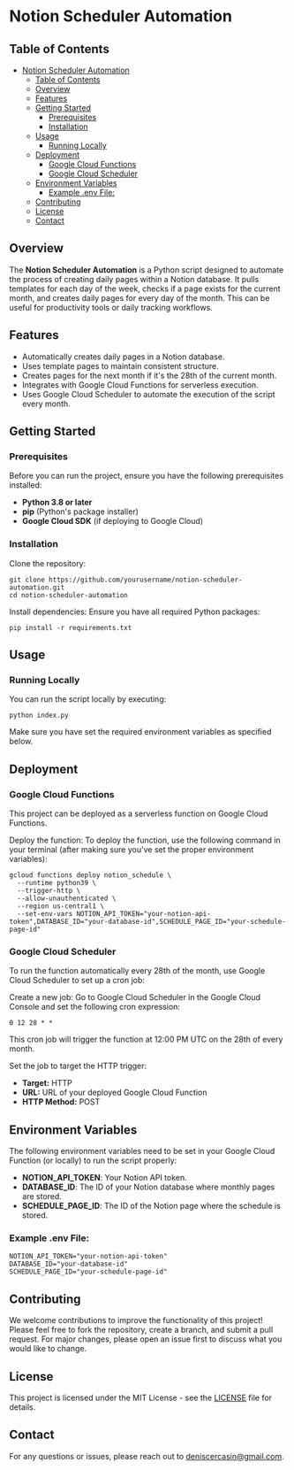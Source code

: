 Notion Scheduler Automation
===========================

Table of Contents
-----------------

- [Notion Scheduler Automation](#notion-scheduler-automation)
  - [Table of Contents](#table-of-contents)
  - [Overview](#overview)
  - [Features](#features)
  - [Getting Started](#getting-started)
    - [Prerequisites](#prerequisites)
    - [Installation](#installation)
  - [Usage](#usage)
    - [Running Locally](#running-locally)
  - [Deployment](#deployment)
    - [Google Cloud Functions](#google-cloud-functions)
    - [Google Cloud Scheduler](#google-cloud-scheduler)
  - [Environment Variables](#environment-variables)
    - [Example .env File:](#example-env-file)
  - [Contributing](#contributing)
  - [License](#license)
  - [Contact](#contact)

Overview
--------

The **Notion Scheduler Automation** is a Python script designed to automate the process of creating daily pages within a Notion database. It pulls templates for each day of the week, checks if a page exists for the current month, and creates daily pages for every day of the month. This can be useful for productivity tools or daily tracking workflows.

Features
--------

*   Automatically creates daily pages in a Notion database.
*   Uses template pages to maintain consistent structure.
*   Creates pages for the next month if it's the 28th of the current month.
*   Integrates with Google Cloud Functions for serverless execution.
*   Uses Google Cloud Scheduler to automate the execution of the script every month.

Getting Started
---------------

### Prerequisites

Before you can run the project, ensure you have the following prerequisites installed:

*   **Python 3.8 or later**
*   **pip** (Python's package installer)
*   **Google Cloud SDK** (if deploying to Google Cloud)

### Installation

Clone the repository:

    git clone https://github.com/yourusername/notion-scheduler-automation.git
    cd notion-scheduler-automation

Install dependencies: Ensure you have all required Python packages:

    pip install -r requirements.txt

Usage
-----

### Running Locally

You can run the script locally by executing:

    python index.py

Make sure you have set the required environment variables as specified below.

Deployment
----------

### Google Cloud Functions

This project can be deployed as a serverless function on Google Cloud Functions.

Deploy the function: To deploy the function, use the following command in your terminal (after making sure you've set the proper environment variables):

    gcloud functions deploy notion_schedule \
      --runtime python39 \
      --trigger-http \
      --allow-unauthenticated \
      --region us-central1 \
      --set-env-vars NOTION_API_TOKEN="your-notion-api-token",DATABASE_ID="your-database-id",SCHEDULE_PAGE_ID="your-schedule-page-id"

### Google Cloud Scheduler

To run the function automatically every 28th of the month, use Google Cloud Scheduler to set up a cron job:

Create a new job: Go to Google Cloud Scheduler in the Google Cloud Console and set the following cron expression:

    0 12 28 * *

This cron job will trigger the function at 12:00 PM UTC on the 28th of every month.

Set the job to target the HTTP trigger:

*   **Target:** HTTP
*   **URL:** URL of your deployed Google Cloud Function
*   **HTTP Method:** POST

Environment Variables
---------------------

The following environment variables need to be set in your Google Cloud Function (or locally) to run the script properly:

*   **NOTION\_API\_TOKEN**: Your Notion API token.
*   **DATABASE\_ID**: The ID of your Notion database where monthly pages are stored.
*   **SCHEDULE\_PAGE\_ID**: The ID of the Notion page where the schedule is stored.

### Example .env File:

    NOTION_API_TOKEN="your-notion-api-token"
    DATABASE_ID="your-database-id"
    SCHEDULE_PAGE_ID="your-schedule-page-id"

Contributing
------------

We welcome contributions to improve the functionality of this project! Please feel free to fork the repository, create a branch, and submit a pull request. For major changes, please open an issue first to discuss what you would like to change.

License
-------

This project is licensed under the MIT License - see the [LICENSE](LICENSE) file for details.

Contact
-------

For any questions or issues, please reach out to [deniscercasin@gmail.com](mailto:deniscercasin@gmail.com).